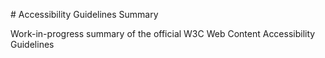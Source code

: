 # Accessibility Guidelines Summary

Work-in-progress summary of the official W3C Web Content Accessibility Guidelines
